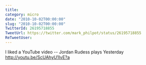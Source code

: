 ```yaml
---
title: 
category: micro
date: "2010-10-02T00:00:00"
slug: "2010-10-02T00:00:00"
TwitterId: 26195718855
TweetUrl: https://twitter.com/mark_philpot/status/26195718855
ReTweetUser: 
---
```


I liked a YouTube video -- Jordan Rudess plays Yesterday http://youtu.be/ScUAhyU1IvE?a